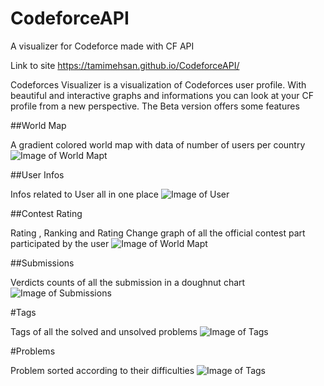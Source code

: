 # CodeforceAPI
A visualizer for Codeforce made with CF API

Link to site https://tamimehsan.github.io/CodeforceAPI/

Codeforces Visualizer is a visualization of Codeforces user profile. With beautiful and interactive graphs and informations you can look at your CF profile from a new perspective. The Beta version offers some features

##World Map

A gradient colored world map with data of number of users per country
![Image of World Mapt](https://github.com/TamimEhsan/CodeforceAPI/blob/master/images/CFAPI1.PNG)

##User Infos

Infos related to User all in one place
![Image of User](https://github.com/TamimEhsan/CodeforceAPI/blob/master/images/CFAPI2.PNG)

##Contest Rating

Rating , Ranking and Rating Change graph of all the official contest part participated by the user
![Image of World Mapt](https://github.com/TamimEhsan/CodeforceAPI/blob/master/images/CFAPI3.gif)

##Submissions

Verdicts counts of all the submission in a doughnut chart
![Image of Submissions](https://github.com/TamimEhsan/CodeforceAPI/blob/master/images/CFAPI4.PNG)

#Tags

Tags of all the solved and unsolved problems
![Image of Tags](https://github.com/TamimEhsan/CodeforceAPI/blob/master/images/CFAPI4.PNG)

#Problems

Problem sorted according to their difficulties
![Image of Tags](https://github.com/TamimEhsan/CodeforceAPI/blob/master/images/CFAPI5.PNG)
